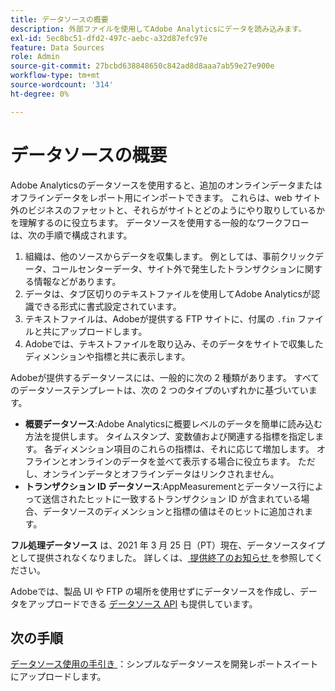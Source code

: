 ```yaml
---
title: データソースの概要
description: 外部ファイルを使用してAdobe Analyticsにデータを読み込みます。
exl-id: 5ec8bc51-dfd2-497c-aebc-a32d87efc97e
feature: Data Sources
role: Admin
source-git-commit: 27bcbd638848650c842ad8d8aaa7ab59e27e900e
workflow-type: tm+mt
source-wordcount: '314'
ht-degree: 0%

---
```


# データソースの概要

Adobe Analyticsのデータソースを使用すると、追加のオンラインデータまたはオフラインデータをレポート用にインポートできます。 これらは、web サイト外のビジネスのファセットと、それらがサイトとどのようにやり取りしているかを理解するのに役立ちます。 データソースを使用する一般的なワークフローは、次の手順で構成されます。

1. 組織は、他のソースからデータを収集します。 例としては、事前クリックデータ、コールセンターデータ、サイト外で発生したトランザクションに関する情報などがあります。
1. データは、タブ区切りのテキストファイルを使用してAdobe Analyticsが認識できる形式に書式設定されています。
1. テキストファイルは、Adobeが提供する FTP サイトに、付属の `.fin` ファイルと共にアップロードします。
1. Adobeでは、テキストファイルを取り込み、そのデータをサイトで収集したディメンションや指標と共に表示します。

Adobeが提供するデータソースには、一般的に次の 2 種類があります。 すべてのデータソーステンプレートは、次の 2 つのタイプのいずれかに基づいています。

* **概要データソース**:Adobe Analyticsに概要レベルのデータを簡単に読み込む方法を提供します。 タイムスタンプ、変数値および関連する指標を指定します。 各ディメンション項目のこれらの指標は、それに応じて増加します。 オフラインとオンラインのデータを並べて表示する場合に役立ちます。 ただし、オンラインデータとオフラインデータはリンクされません。
* **トランザクション ID データソース**:AppMeasurementとデータソース行によって送信されたヒットに一致するトランザクション ID が含まれている場合、データソースのディメンションと指標の値はそのヒットに追加されます。

**フル処理データソース** は、2021 年 3 月 25 日（PT）現在、データソースタイプとして提供されなくなりました。 詳しくは、[ 提供終了のお知らせ ](full-processing-eol.md) を参照してください。

Adobeでは、製品 UI や FTP の場所を使用せずにデータソースを作成し、データをアップロードできる [ データソース API](https://developer.adobe.com/analytics-apis/docs/1.4/guides/data-sources/) も提供しています。

## 次の手順

[ データソース使用の手引き ](getting-started.md)：シンプルなデータソースを開発レポートスイートにアップロードします。
